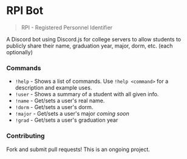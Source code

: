 # RPI Bot

> RPI - Registered Personnel Identifier

A Discord bot using Discord.js for college servers to allow students to publicly share their name, graduation year, major, dorm, etc. (each optionally)

### Commands

- `!help` - Shows a list of commands. Use `!help <command>` for a description and example uses.
- `!user` - Shows a summary of a student with all given info.
- `!name` - Get/sets a user's real name.
- `!dorm` - Get/sets a user's dorm.
- `!major` - Get/sets a user's major _coming soon_
- `!grad` - Get/sets a user's graduation year

### Contributing

Fork and submit pull requests! This is an ongoing project.
